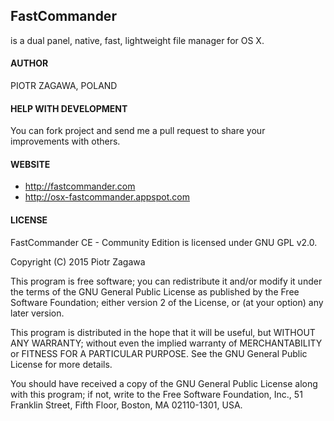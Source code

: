 ## FastCommander
is a dual panel, native, fast, lightweight file manager for OS X.

#### AUTHOR   
PIOTR ZAGAWA, POLAND

#### HELP WITH DEVELOPMENT
You can fork project and send me a pull request to share your improvements with others.

#### WEBSITE
* http://fastcommander.com
* http://osx-fastcommander.appspot.com

#### LICENSE
FastCommander CE - Community Edition is licensed under GNU GPL v2.0.

Copyright (C) 2015  Piotr Zagawa

This program is free software; you can redistribute it and/or
modify it under the terms of the GNU General Public License
as published by the Free Software Foundation; either version 2
of the License, or (at your option) any later version.

This program is distributed in the hope that it will be useful,
but WITHOUT ANY WARRANTY; without even the implied warranty of
MERCHANTABILITY or FITNESS FOR A PARTICULAR PURPOSE.  See the
GNU General Public License for more details.

You should have received a copy of the GNU General Public License
along with this program; if not, write to the Free Software
Foundation, Inc., 51 Franklin Street, Fifth Floor, Boston, MA  02110-1301, USA.
